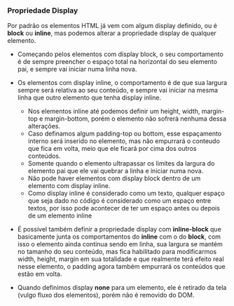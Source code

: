 ### Propriedade Display

Por padrão os elementos HTML já vem com algum display definido, ou é __block__ ou __inline__, mas podemos alterar a propriedade display de qualquer elemento.

* Começando pelos elementos com display block, o seu comportamento é de sempre preencher o espaço total na horizontal do seu elemento pai, e sempre vai iniciar numa linha nova.

* Os elementos com display inline, o comportamento é de que sua largura sempre será relativa ao seu conteúdo, e sempre vai iniciar na mesma linha que outro elemento que tenha display inline.

  * Nos elementos inline até podemos definir um height, width, margin-top e margin-bottom, porém o elemento não sofrerá nenhuma dessa alterações.
  * Caso definamos algum padding-top ou bottom, esse espaçamento interno será inserido no elemento, mas não empurrará o conteudo que fica em volta, meio que ele ficará por cima dos outros conteúdos.
  * Somente quando o elemento ultrapassar os limites da largura do elemento pai que ele vai quebrar a linha e iniciar numa nova.
  * Não pode haver elementos com display block dentro de um elemento com display inline.
  * Como display inline é considerado como um texto, qualquer espaço que seja dado no código é considerado como um espaço entre textos, por isso pode acontecer de ter um espaço antes ou depois de um elemento inline

* É possível também definir a propriedade display com __inline-block__ que basicamente junta os comportamentos do __inline__ com o do __block__, com isso o elemento ainda continua sendo em linha, sua largura se mantém no tamanho do seu conteúdo, mas fica habilitado para modificarmos width, height, margin em sua totalidade e que realmente terá efeito real nesse elemento, o padding agora também empurrará os conteúdos que estão em volta.

* Quando definimos display __none__ para um elemento, ele é retirado da tela (vulgo fluxo dos elementos), porém não é removido do DOM.